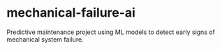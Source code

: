 # mechanical-failure-ai
Predictive maintenance project using ML models to detect early signs of mechanical system failure.
